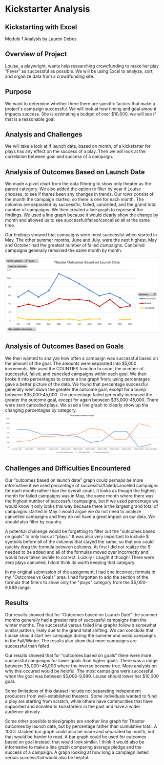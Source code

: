 # Kickstarter Analysis
## Kickstarting with Excel
Module 1 Analysis by Lauren Debes
## Overview of Project
Louise, a playwright, wants help researching crowdfunding to make her play "Fever" as successful as possible. We will be using Excel to analyze, sort, and organize data from a crowdfunding site.
## Purpose
We want to determine whether there there are specific factors that make a project's campaign successful. We will look at how timing and goal amount impacts success. She is estimating a budget of over $10,000, we will see if that is a reasonable goal.
## Analysis and Challenges
We will take a look at if launch date, based on month, of a kickstarter for plays has any effect on the success of a play. Then we will look at the correlation between goal and success of a campaign. 
## Analysis of Outcomes Based on Launch Date
We made a pivot chart from the data filtering to show only theater as the parent category. We also added the option to filter by year if Louise chooses, to see if theres been any changes in trends. Our rows consist of the month the campaign started, so there is one for each month. The columns are separated by successful, failed, cancelled, and the grand total number of campaigns. We then created a line graph to represent the findings. We used a line graph because it would clearly show the change by month and allowed us to see successful/failed/cancelled all at the same time.

Our findings showed that campaigns were most successful when started in May. The other summer months, June and July, were the next highest. May and October had the greatest number of failed campaigns. Cancelled campaigns generally remained the same month by month.

![Theater_Outcomes_vs_Launch.png](https://raw.githubusercontent.com/LaurenDebes/KickstarterAnalysis/main/Theater_Outcomes_vs_Launch.png)

## Analysis of Outcomes Based on Goals
We then wanted to analyze how often a campaign was successful based on the amount of the goal. The amounts were separated into $5,000 increments. We used the COUNTIFS function to count the number of successful, failed, and canceled campaigns within each goal. We then broke it into percentages to create a line graph from; using percentages gave a better picture of the data. We found that percentage successful generally went down the greater the outcome goal, except for a bump between $35,000-45,000. The percentage failed generally increased the greater the outcome goal, except for again between $35,000-45,000. There were zero cancelled plays. We used a line graph to clearly show up the changing percentages by category.
![OutcomesAndGoals](https://raw.githubusercontent.com/LaurenDebes/KickstarterAnalysis/411c161078926910e9e88c57b65daa5d829ed435/Outcomes_vs_Goals.png)

## Challenges and Difficulties Encountered
Our "outcomes based on launch date" graph could perhaps be more informative if we used *percentage* of successful/failed/canceled campaigns for each month rather than the overall count. It looks as though the highest month for failed campaigns was in May, the same month where there was the highest number of successful campaigns, but if we used percentage we would know it only looks this way because there is the largest grand total of campaigns started in May. I would argue we do not need to analyze cancelled campaigns and they do not have a great impact on our data. We should also filter by country.

A potential challenge would be forgetting to filter out the "outcomes based on goals" to only look at "plays." It was also very important to include $ symbols before all of the columns that stayed the same, so that you could quickly drag the formula between columns. At first I did not realize the $ needed to be added and all of the formulas moved over incorrectly and would have taken awhile to correct. Luckily I caught it though! There were zero plays canceled, I dont think its worth keeping that category.

In my original submission of the assignment, I had one incorrect formula in my "Outcomes vs Goals" area. I had forgotten to add the section of the formula that filters to show only the "plays" category from the $5,000-9,999 range. 
## Results
Our results showed that for "Outcomes based on Launch Date" the summer months generally had a greater rate of successful campaigns than the winter months. The successful versus failed line graphs follow a somewhat similar pattern, likely due to the grand total shifting. We can conclude that Louise should start her campaign during the summer and avoid campaigns in the Fall/Winter. The results also show that more campaigns are successful than failed.

Our results showed that for "outcomes based on goals" there were more successful campaigns for lower goals than higher goals. There was a range between $35,000-$45,000 where the inverse became true. More analysis on why this occured would be helpful. The most campaigns were successful when the goal was between $5,000-9,999. Louise should lower her $10,000 goal.

Some limitations of this dataset include not separating independent producers from well-established theaters. Some individuals wanted to fund a play are starting from scratch, while others have communities that have supported and donated to kickstarters in the past and have a wider audience already. 

Some other possible tables/graphs are another line graph for Theater outcomes by launch date, but by percentage rather than cumulative total. A 100% stacked bar graph could also be made and separated by month, but that would be harder to read. A bar graph could be used for outcomes based on goal instead, that would look similar. I think it would also be informative to make a line graph comparing average pledge and the success of a campaign. A graph looking at how long a campaign lasted versus success/fail would also be helpful.
